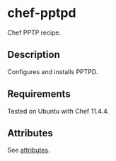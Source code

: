 chef-pptpd
==========

Chef PPTP recipe.

Description
-----------

Configures and installs PPTPD.

Requirements
------------

Tested on Ubuntu with Chef 11.4.4.

Attributes
----------

See [attributes](https://github.com/jamesmoriarty/chef-pptpd/blob/master/attributes/default.rb).
